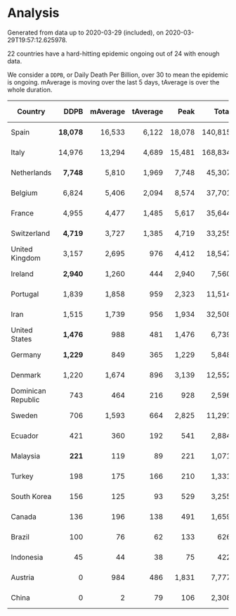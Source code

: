 
# Analysis

Generated from data up to 2020-03-29 (included), on 2020-03-29T19:57:12.625978.

22 countries have a hard-hitting epidemic ongoing out of 24 with enough data.

We consider a `DDPB`, or Daily Death Per Billion, over 30 to mean the epidemic is ongoing.
mAverage is moving over the last 5 days, tAverage is over the whole duration.


| Country | DDPB | mAverage | tAverage | Peak | Total | Start | Peak Date | End | Duration |  Status |
|---------|-----:|---------:|---------:|-----:|------:|-------|-----------|-----|----------|---------|
| Spain | **18,078** | 16,533 | 6,122 | 18,078 | 140,815 | 2020-03-06 | 2020-03-29 | None | 23 days | ongoing |
| Italy | 14,976 | 13,294 | 4,689 | 15,481 | 168,834 | 2020-02-22 | 2020-03-28 | None | 36 days | ongoing |
| Netherlands | **7,748** | 5,810 | 1,969 | 7,748 | 45,307 | 2020-03-06 | 2020-03-29 | None | 23 days | ongoing |
| Belgium | 6,824 | 5,406 | 2,094 | 8,574 | 37,701 | 2020-03-11 | 2020-03-26 | None | 18 days | ongoing |
| France | 4,955 | 4,477 | 1,485 | 5,617 | 35,644 | 2020-03-05 | 2020-03-27 | None | 24 days | ongoing |
| Switzerland | **4,719** | 3,727 | 1,385 | 4,719 | 33,255 | 2020-03-05 | 2020-03-29 | None | 24 days | ongoing |
| United Kingdom | 3,157 | 2,695 | 976 | 4,412 | 18,547 | 2020-03-10 | 2020-03-27 | None | 19 days | ongoing |
| Ireland | **2,940** | 1,260 | 444 | 2,940 | 7,560 | 2020-03-12 | 2020-03-29 | None | 17 days | ongoing |
| Portugal | 1,839 | 1,858 | 959 | 2,323 | 11,514 | 2020-03-17 | 2020-03-28 | None | 12 days | ongoing |
| Iran | 1,515 | 1,739 | 956 | 1,934 | 32,508 | 2020-02-24 | 2020-03-26 | None | 34 days | ongoing |
| United States | **1,476** | 988 | 481 | 1,476 | 6,739 | 2020-03-15 | 2020-03-29 | None | 14 days | ongoing |
| Germany | **1,229** | 849 | 365 | 1,229 | 5,848 | 2020-03-13 | 2020-03-29 | None | 16 days | ongoing |
| Denmark | 1,220 | 1,674 | 896 | 3,139 | 12,552 | 2020-03-15 | 2020-03-27 | None | 14 days | ongoing |
| Dominican Republic | 743 | 464 | 216 | 928 | 2,596 | 2020-03-17 | 2020-03-28 | None | 12 days | ongoing |
| Sweden | 706 | 1,593 | 664 | 2,825 | 11,291 | 2020-03-12 | 2020-03-28 | None | 17 days | ongoing |
| Ecuador | 421 | 360 | 192 | 541 | 2,884 | 2020-03-14 | 2020-03-25 | None | 15 days | ongoing |
| Malaysia | **221** | 119 | 89 | 221 | 1,071 | 2020-03-17 | 2020-03-29 | None | 12 days | ongoing |
| Turkey | 198 | 175 | 166 | 210 | 1,331 | 2020-03-21 | 2020-03-28 | None | 8 days | ongoing |
| South Korea | 156 | 125 | 93 | 529 | 3,255 | 2020-02-23 | 2020-03-10 | None | 35 days | ongoing |
| Canada | 136 | 196 | 138 | 491 | 1,659 | 2020-03-17 | 2020-03-28 | None | 12 days | ongoing |
| Brazil | 100 | 76 | 62 | 133 | 626 | 2020-03-19 | 2020-03-19 | None | 10 days | ongoing |
| Indonesia | 45 | 44 | 38 | 75 | 422 | 2020-03-18 | 2020-03-26 | None | 11 days | ongoing |
| Austria | 0 | 984 | 486 | 1,831 | 7,777 | 2020-03-12 | 2020-03-27 | 2020-03-28 | 16 days | finished |
| China | 0 | 2 | 79 | 106 | 2,308 | 2020-01-30 | 2020-02-23 | 2020-02-28 | 29 days | finished |

